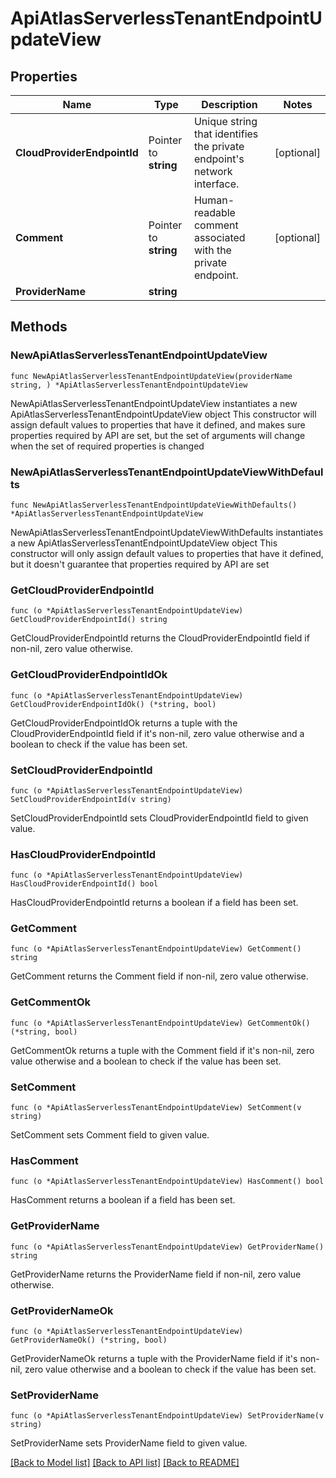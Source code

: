 # ApiAtlasServerlessTenantEndpointUpdateView

## Properties

Name | Type | Description | Notes
------------ | ------------- | ------------- | -------------
**CloudProviderEndpointId** | Pointer to **string** | Unique string that identifies the private endpoint&#39;s network interface. | [optional] 
**Comment** | Pointer to **string** | Human-readable comment associated with the private endpoint. | [optional] 
**ProviderName** | **string** |  | 

## Methods

### NewApiAtlasServerlessTenantEndpointUpdateView

`func NewApiAtlasServerlessTenantEndpointUpdateView(providerName string, ) *ApiAtlasServerlessTenantEndpointUpdateView`

NewApiAtlasServerlessTenantEndpointUpdateView instantiates a new ApiAtlasServerlessTenantEndpointUpdateView object
This constructor will assign default values to properties that have it defined,
and makes sure properties required by API are set, but the set of arguments
will change when the set of required properties is changed

### NewApiAtlasServerlessTenantEndpointUpdateViewWithDefaults

`func NewApiAtlasServerlessTenantEndpointUpdateViewWithDefaults() *ApiAtlasServerlessTenantEndpointUpdateView`

NewApiAtlasServerlessTenantEndpointUpdateViewWithDefaults instantiates a new ApiAtlasServerlessTenantEndpointUpdateView object
This constructor will only assign default values to properties that have it defined,
but it doesn't guarantee that properties required by API are set

### GetCloudProviderEndpointId

`func (o *ApiAtlasServerlessTenantEndpointUpdateView) GetCloudProviderEndpointId() string`

GetCloudProviderEndpointId returns the CloudProviderEndpointId field if non-nil, zero value otherwise.

### GetCloudProviderEndpointIdOk

`func (o *ApiAtlasServerlessTenantEndpointUpdateView) GetCloudProviderEndpointIdOk() (*string, bool)`

GetCloudProviderEndpointIdOk returns a tuple with the CloudProviderEndpointId field if it's non-nil, zero value otherwise
and a boolean to check if the value has been set.

### SetCloudProviderEndpointId

`func (o *ApiAtlasServerlessTenantEndpointUpdateView) SetCloudProviderEndpointId(v string)`

SetCloudProviderEndpointId sets CloudProviderEndpointId field to given value.

### HasCloudProviderEndpointId

`func (o *ApiAtlasServerlessTenantEndpointUpdateView) HasCloudProviderEndpointId() bool`

HasCloudProviderEndpointId returns a boolean if a field has been set.

### GetComment

`func (o *ApiAtlasServerlessTenantEndpointUpdateView) GetComment() string`

GetComment returns the Comment field if non-nil, zero value otherwise.

### GetCommentOk

`func (o *ApiAtlasServerlessTenantEndpointUpdateView) GetCommentOk() (*string, bool)`

GetCommentOk returns a tuple with the Comment field if it's non-nil, zero value otherwise
and a boolean to check if the value has been set.

### SetComment

`func (o *ApiAtlasServerlessTenantEndpointUpdateView) SetComment(v string)`

SetComment sets Comment field to given value.

### HasComment

`func (o *ApiAtlasServerlessTenantEndpointUpdateView) HasComment() bool`

HasComment returns a boolean if a field has been set.

### GetProviderName

`func (o *ApiAtlasServerlessTenantEndpointUpdateView) GetProviderName() string`

GetProviderName returns the ProviderName field if non-nil, zero value otherwise.

### GetProviderNameOk

`func (o *ApiAtlasServerlessTenantEndpointUpdateView) GetProviderNameOk() (*string, bool)`

GetProviderNameOk returns a tuple with the ProviderName field if it's non-nil, zero value otherwise
and a boolean to check if the value has been set.

### SetProviderName

`func (o *ApiAtlasServerlessTenantEndpointUpdateView) SetProviderName(v string)`

SetProviderName sets ProviderName field to given value.



[[Back to Model list]](../README.md#documentation-for-models) [[Back to API list]](../README.md#documentation-for-api-endpoints) [[Back to README]](../README.md)


